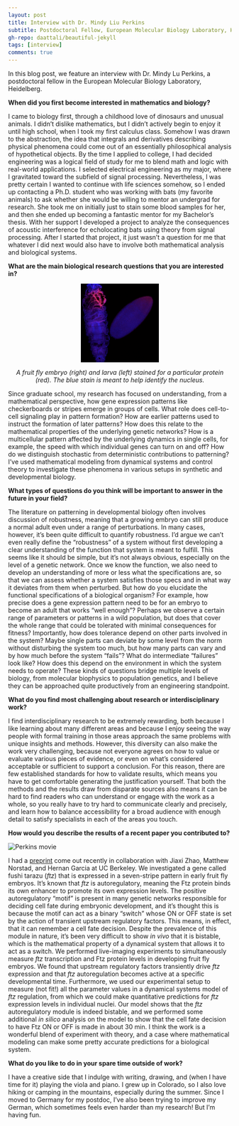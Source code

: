 ```yaml
---
layout: post
title: Interview with Dr. Mindy Liu Perkins
subtitle: Postdoctoral Fellow, European Molecular Biology Laboratory, Heidelberg
gh-repo: daattali/beautiful-jekyll
tags: [interview]
comments: true
---
```


In this blog post, we feature an interview with Dr. Mindy Lu Perkins, a postdoctoral fellow in the European Molecular Biology Laboratory, Heidelberg.

**When did you first become interested in mathematics and biology?**

I came to biology first, through a childhood love of dinosaurs and unusual animals.  I didn’t dislike mathematics, but I didn’t actively begin to enjoy it until high school, when I took my first calculus class.  Somehow I was drawn to the abstraction, the idea that integrals and derivatives describing physical phenomena could come out of an essentially philosophical analysis of hypothetical objects.  By the time I applied to college, I had decided engineering was a logical field of study for me to blend math and logic with real-world applications.  I selected electrical engineering as my major, where I gravitated toward the subfield of signal processing.  Nevertheless, I was pretty certain I wanted to continue with life sciences somehow, so I ended up contacting a Ph.D. student who was working with bats (my favorite animals) to ask whether she would be willing to mentor an undergrad for research.  She took me on initially just to stain some blood samples for her, and then she ended up becoming a fantastic mentor for my Bachelor’s thesis.  With her support I developed a project to analyze the consequences of acoustic interference for echolocating bats using theory from signal processing.  After I started that project, it just wasn’t a question for me that whatever I did next would also have to involve both mathematical analysis and biological systems.

**What are the main biological research questions that you are interested in?**

<img src="/uploads/blog_images/perkins/perkins_image.png" alt="A fruit fly embryo (right) and larva (left) stained for a particular protein (red).  The blue stain is meant to help identify the nucleus." style="display: block; margin-left: auto; margin-right: auto; width: 35%;" />
<p align="center"><i>A fruit fly embryo (right) and larva (left) stained for a particular protein (red).  The blue stain is meant to help identify the nucleus.</i></p>

Since graduate school, my research has focused on understanding, from a mathematical perspective, how gene expression patterns like checkerboards or stripes emerge in groups of cells.  What role does cell-to-cell signaling play in pattern formation?  How are earlier patterns used to instruct the formation of later patterns?  How does this relate to the mathematical properties of the underlying genetic networks?  How is a multicellular pattern affected by the underlying dynamics in single cells, for example, the speed with which individual genes can turn on and off?  How do we distinguish stochastic from deterministic contributions to patterning?  I’ve used mathematical modeling from dynamical systems and control theory to investigate these phenomena in various setups in synthetic and developmental biology.



**What types of questions do you think will be important to answer in the future in your field?**

The literature on patterning in developmental biology often involves discussion of robustness, meaning that a growing embryo can still produce a normal adult even under a range of perturbations.  In many cases, however, it’s been quite difficult to quantify robustness.  I’d argue we can’t even really define the “robustness” of a system without first developing a clear understanding of the function that system is meant to fulfill.  This seems like it should be simple, but it’s not always obvious, especially on the level of a genetic network.  Once we know the function, we also need to develop an understanding of more or less what the specifications are, so that we can assess whether a system satisfies those specs and in what way it deviates from them when perturbed.  But how do you elucidate the functional specifications of a biological organism?  For example, how precise does a gene expression pattern need to be for an embryo to become an adult that works “well enough”?  Perhaps we observe a certain range of parameters or patterns in a wild population, but does that cover the whole range that could be tolerated with minimal consequences for fitness?  Importantly, how does tolerance depend on other parts involved in the system?  Maybe single parts can deviate by some level from the norm without disturbing the system too much, but how many parts can vary and by how much before the system “fails”?  What do intermediate “failures” look like?  How does this depend on the environment in which the system needs to operate?  These kinds of questions bridge multiple levels of biology, from molecular biophysics to population genetics, and I believe they can be approached quite productively from an engineering standpoint.
 
**What do you find most challenging about research or interdisciplinary work?**

I find interdisciplinary research to be extremely rewarding, both because I like learning about many different areas and because I enjoy seeing the way people with formal training in those areas approach the same problems with unique insights and methods.  However, this diversity can also make the work very challenging, because not everyone agrees on how to value or evaluate various pieces of evidence, or even on what’s considered acceptable or sufficient to support a conclusion.  For this reason, there are few established standards for how to validate results, which means you have to get comfortable generating the justification yourself.  That both the methods and the results draw from disparate sources also means it can be hard to find readers who can understand or engage with the work as a whole, so you really have to try hard to communicate clearly and precisely, and learn how to balance accessibility for a broad audience with enough detail to satisfy specialists in each of the areas you touch.

**How would you describe the results of a recent paper you contributed to?**

![Perkins movie](/uploads/blog_images/perkins/movie_Perkins_374px.gif)
  
I had a [preprint](https://www.biorxiv.org/content/10.1101/2022.10.31.514335v1.abstract) come out recently in collaboration with Jiaxi Zhao, Matthew Norstad, and Hernan Garcia at UC Berkeley.  We investigated a gene called fushi tarazu (*ftz*) that is expressed in a seven-stripe pattern in early fruit fly embryos.  It’s known that *ftz* is autoregulatory, meaning the Ftz protein binds its own enhancer to promote its own expression levels.  The positive autoregulatory “motif” is present in many genetic networks responsible for deciding cell fate during embryonic development, and it’s thought this is because the motif can act as a binary “switch” whose ON or OFF state is set by the action of transient upstream regulatory factors.  This means, in effect, that it can remember a cell fate decision.  Despite the prevalence of this module in nature, it’s been very difficult to show *in vivo* that it is bistable, which is the mathematical property of a dynamical system that allows it to act as a switch.  We performed live-imaging experiments to simultaneously measure *ftz* transcription and Ftz protein levels in developing fruit fly embryos.  We found that upstream regulatory factors transiently drive *ftz* expression and that *ftz* autoregulation becomes active at a specific developmental time.  Furthermore, we used our experimental setup to measure (not fit!) all the parameter values in a dynamical systems model of *ftz* regulation, from which we could make quantitative predictions for *ftz* expression levels in individual nuclei.  Our model shows that the *ftz* autoregulatory module is indeed bistable, and we performed some additional *in silico* analysis on the model to show that the cell fate decision to have Ftz ON or OFF is made in about 30 min.  I think the work is a wonderful blend of experiment with theory, and a case where mathematical modeling can make some pretty accurate predictions for a biological system.  

**What do you like to do in your spare time outside of work?**

I have a creative side that I indulge with writing, drawing, and (when I have time for it) playing the viola and piano.  I grew up in Colorado, so I also love hiking or camping in the mountains, especially during the summer.  Since I moved to Germany for my postdoc, I’ve also been trying to improve my German, which sometimes feels even harder than my research!  But I’m having fun.




